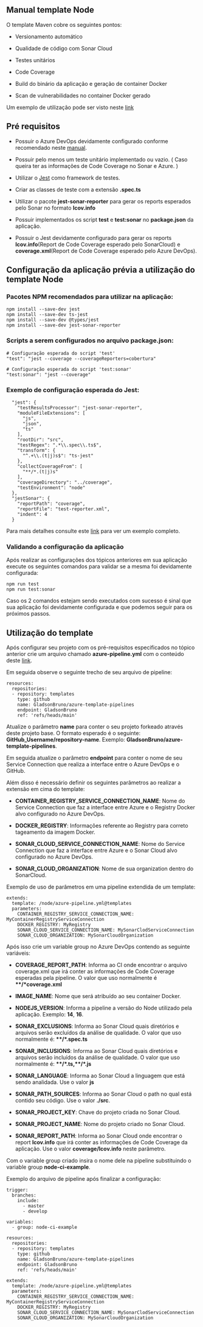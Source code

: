 ## Manual template Node
O template Maven cobre os seguintes pontos:

* Versionamento automático

* Qualidade de código com Sonar Cloud

* Testes unitários

* Code Coverage

* Build do binário da aplicação e geração de container Docker

* Scan de vulnerabilidades no container Docker gerado

Um exemplo de utilização pode ser visto neste [link](https://github.com/GladsonBruno/Node-AzureDevOps-CI-Example)

## Pré requisitos
* Possuir o Azure DevOps devidamente configurado conforme recomendado neste [manual](../README.md).

* Possuir pelo menos um teste unitário implementado ou vazio. ( Caso queira ter as informações de Code Coverage no Sonar e Azure. )

* Utilizar o [Jest](https://jestjs.io/pt-BR/) como framework de testes.

* Criar as classes de teste com a extensão **.spec.ts**

* Utilizar o pacote **jest-sonar-reporter** para gerar os reports esperados pelo Sonar no formato **lcov.info**

* Possuir implementados os script **test** e **test:sonar** no **package.json** da aplicação.

* Possuir o Jest devidamente configurado para gerar os reports **lcov.info**(Report de Code Coverage esperado pelo SonarCloud) e **coverage.xml**(Report de Code Coverage esperado pelo Azure DevOps).

## Configuração da aplicação prévia a utilização do template Node
### Pacotes NPM recomendados para utilizar na aplicação:
```
npm install --save-dev jest
npm install --save-dev ts-jest
npm install --save-dev @types/jest
npm install --save-dev jest-sonar-reporter
```

### Scripts a serem configurados no arquivo package.json:
```
# Configuração esperada do script 'test'
"test": "jest --coverage --coverageReporters=cobertura"

# Configuração esperada do script 'test:sonar'
"test:sonar": "jest --coverage"
```

### Exemplo de configuração esperada do Jest:
```
  "jest": {
    "testResultsProcessor": "jest-sonar-reporter",
    "moduleFileExtensions": [
      "js",
      "json",
      "ts"
    ],
    "rootDir": "src",
    "testRegex": ".*\\.spec\\.ts$",
    "transform": {
      "^.+\\.(t|j)s$": "ts-jest"
    },
    "collectCoverageFrom": [
      "**/*.(t|j)s"
    ],
    "coverageDirectory": "../coverage",
    "testEnvironment": "node"
  },
  "jestSonar": {
    "reportPath": "coverage",
    "reportFile": "test-reporter.xml",
    "indent": 4
  }
```
Para mais detalhes consulte este [link](https://github.com/GladsonBruno/Node-AzureDevOps-CI-Example/blob/master/package.json) para ver um exemplo completo.

### Validando a configuração da aplicação
Após realizar as configurações dos tópicos anteriores em sua aplicação execute os seguintes comandos para validar se a mesma foi devidamente configurada:
```
npm run test
npm run test:sonar
```

Caso os 2 comandos estejam sendo executados com sucesso é sinal que sua aplicação foi devidamente configurada e que podemos seguir para os próximos passos.

## Utilização do template

Após configurar seu projeto com os pré-requisitos especificados no tópico anterior crie um arquivo chamado **azure-pipeline.yml** com o conteúdo deste [link](https://github.com/GladsonBruno/Node-AzureDevOps-CI-Example/blob/master/azure-pipeline.yml).

Em seguida observe o seguinte trecho de seu arquivo de pipeline:
```
resources:
  repositories:
  - repository: templates
    type: github
    name: GladsonBruno/azure-template-pipelines
    endpoint: GladsonBruno
    ref: 'refs/heads/main'
```


Atualize o parâmetro **name** para conter o seu projeto forkeado através deste projeto base. O formato esperado é o seguinte: **GitHub_Username/repository-name**. Exemplo: **GladsonBruno/azure-template-pipelines**.

Em seguida atualize o parâmetro **endpoint** para conter o nome de seu Service Connection que realiza a interface entre o Azure DevOps e o GitHub.


Além disso é necessário definir os seguintes parâmetros ao realizar a extensão em cima do template:
* **CONTAINER_REGISTRY_SERVICE_CONNECTION_NAME**: Nome do Service Connection que faz a interface entre Azure e o Registry Docker alvo configurado no Azure DevOps.

* **DOCKER_REGISTRY**: Informações referente ao Registry para correto tageamento da imagem Docker.

* **SONAR_CLOUD_SERVICE_CONNECTION_NAME**: Nome do Service Connection que faz a interface entre Azure e o Sonar Cloud alvo configurado no Azure DevOps.

* **SONAR_CLOUD_ORGANIZATION**: Nome de sua organization dentro do SonarCloud.

Exemplo de uso de parâmetros em uma pipeline extendida de um template:
```
extends:
  template: /node/azure-pipeline.yml@templates
  parameters:
    CONTAINER_REGISTRY_SERVICE_CONNECTION_NAME: MyContainerRegistryServiceConnection
    DOCKER_REGISTRY: MyRegistry
    SONAR_CLOUD_SERVICE_CONNECTION_NAME: MySonarClodServiceConnection
    SONAR_CLOUD_ORGANIZATION: MySonarCloudOrganization
```


Após isso crie um variable group no Azure DevOps contendo as seguinte variáveis:

* **COVERAGE_REPORT_PATH**: Informa ao CI onde encontrar o arquivo coverage.xml que irá conter as informações de Code Coverage esperadas pela pipeline. O valor que uso normalmente é **\*\*/\*coverage.xml**

* **IMAGE_NAME**: Nome que será atribuído ao seu container Docker.

* **NODEJS_VERSION**: Informa a pipeline a versão do Node utilizado pela aplicação. Exemplo: **14**, **16**.

* **SONAR_EXCLUSIONS**: Informa ao Sonar Cloud quais diretórios e arquivos serão excluídos da análise de qualidade. O valor que uso normalmente é: **\*\*/\*.spec.ts**

* **SONAR_INCLUSIONS**: Informa ao Sonar Cloud quais diretórios e arquivos serão incluídos da análise de qualidade. O valor que uso normalmente é: **\*\*/*.ts,\*\*/\*.js**

* **SONAR_LANGUAGE**: Informa ao Sonar Cloud a linguagem que está sendo analidada. Use o valor **js**

* **SONAR_PATH_SOURCES**: Informa ao Sonar Cloud o path no qual está contido seu código. Use o valor **./src**.

* **SONAR_PROJECT_KEY**: Chave do projeto criada no Sonar Cloud.

* **SONAR_PROJECT_NAME**: Nome do projeto criado no Sonar Cloud.

* **SONAR_REPORT_PATH**: Informa ao Sonar Cloud onde encontrar o report **lcov.info** que irá conter as informações de Code Coverage da aplicação. Use o valor **coverage/lcov.info** neste parâmetro.

Com o variable group criado insira o nome dele na pipeline substituindo o variable group **node-ci-example**.

Exemplo do arquivo de pipeline após finalizar a configuração:
```
trigger:
  branches:
    include:
      - master
      - develop

variables:
  - group: node-ci-example

resources:
  repositories:
  - repository: templates
    type: github
    name: GladsonBruno/azure-template-pipelines
    endpoint: GladsonBruno
    ref: 'refs/heads/main'

extends:
  template: /node/azure-pipeline.yml@templates
  parameters:
    CONTAINER_REGISTRY_SERVICE_CONNECTION_NAME: MyContainerRegistryServiceConnection
    DOCKER_REGISTRY: MyRegistry
    SONAR_CLOUD_SERVICE_CONNECTION_NAME: MySonarClodServiceConnection
    SONAR_CLOUD_ORGANIZATION: MySonarCloudOrganization
```